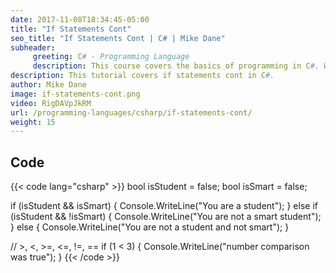 ```yaml
---
date: 2017-11-08T18:34:45-05:00
title: "If Statements Cont"
seo_title: "If Statements Cont | C# | Mike Dane"
subheader:
     greeting: C# - Programming Language
     description: This course covers the basics of programming in C#. Work your way through the videos/articles and I'll teach you everything you need to know to start your programming journey!
description: This tutorial covers if statements cont in C#.
author: Mike Dane
image: if-statements-cont.png
video: RigDAVpJkRM
url: /programming-languages/csharp/if-statements-cont/
weight: 15
---
```

## Code

{{< code lang="csharp" >}}
bool isStudent = false;
bool isSmart = false;

if (isStudent && isSmart)
{
   Console.WriteLine("You are a student");
}
else if (isStudent && !isSmart)
{
   Console.WriteLine("You are not a smart student");
}
else
{
   Console.WriteLine("You are not a student and not smart");
}

// >, <, >=, <=, !=, ==
if (1 < 3)
{
   Console.WriteLine("number comparison was true");
}
{{< /code >}}